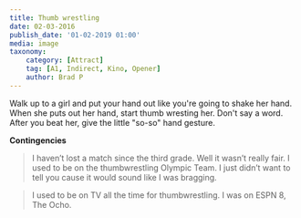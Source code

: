 ```yaml
---
title: Thumb wrestling
date: 02-03-2016
publish_date: '01-02-2019 01:00'
media: image
taxonomy:
    category: [Attract]
    tag: [A1, Indirect, Kino, Opener]
    author: Brad P
---
```


Walk up to a girl and put your hand out like you're going to shake her hand. When she puts out her hand, start thumb wresting her. Don't say a word. After you beat her, give the little "so-so" hand gesture.

**Contingencies**
> I haven’t lost a match since the third grade. Well it wasn’t really fair. I used to be on the thumbwrestling Olympic Team. I just didn’t want to tell you cause it would sound like I was bragging.

> I used to be on TV all the time for thumbwrestling. I was on ESPN 8, The Ocho.